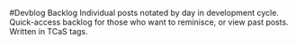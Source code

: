 #Devblog Backlog
Individual posts notated by day in development cycle. Quick-access backlog for those who want to reminisce, or view past posts. Written in TCaS tags.
